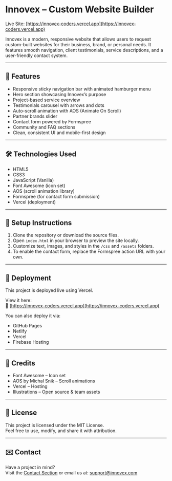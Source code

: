# Innovex – Custom Website Builder

Live Site: [https://innovex-coders.vercel.app](https://innovex-coders.vercel.app)

Innovex is a modern, responsive website that allows users to request custom-built websites for their business, brand, or personal needs. It features smooth navigation, client testimonials, service descriptions, and a user-friendly contact system.

---

## 🚀 Features

- Responsive sticky navigation bar with animated hamburger menu
- Hero section showcasing Innovex’s purpose
- Project-based service overview
- Testimonials carousel with arrows and dots
- Auto-scroll animation with AOS (Animate On Scroll)
- Partner brands slider
- Contact form powered by Formspree
- Community and FAQ sections
- Clean, consistent UI and mobile-first design

---

## 🛠 Technologies Used

- HTML5  
- CSS3  
- JavaScript (Vanilla)
- Font Awesome (icon set)
- AOS (scroll animation library)
- Formspree (for contact form submission)
- Vercel (deployment)

---

## 🧰 Setup Instructions

1. Clone the repository or download the source files.
2. Open `index.html` in your browser to preview the site locally.
3. Customize text, images, and styles in the `/css` and `/assets` folders.
4. To enable the contact form, replace the Formspree action URL with your own.

---

## 🧪 Deployment

This project is deployed live using Vercel.

View it here:  
🔗 [https://innovex-coders.vercel.app](https://innovex-coders.vercel.app)

You can also deploy it via:
- GitHub Pages
- Netlify
- Vercel
- Firebase Hosting

---

## 🙌 Credits

- Font Awesome – Icon set  
- AOS by Michal Snik – Scroll animations  
- Vercel – Hosting  
- Illustrations – Open source & team assets

---

## 📜 License

This project is licensed under the MIT License.  
Feel free to use, modify, and share it with attribution.

---

## ✉️ Contact

Have a project in mind?  
Visit the [Contact Section](https://innovex-coders.vercel.app/#contact-us) or email us at: support@innovex.com